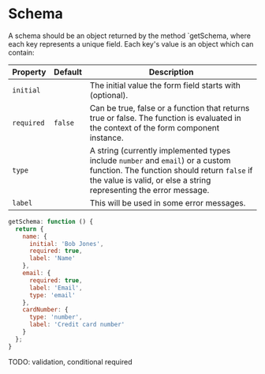 # Schema

A schema should be an object returned by the method `getSchema, where each key represents a unique field. Each key's value is an object which can contain:

Property | Default | Description
---------|---------|-------------
`initial`| | The initial value the form field starts with (optional).
`required`| `false` | Can be true, false or a function that returns true or false. The function is evaluated in the context of the form component instance.
`type`| | A string (currently implemented types include `number` and `email`) or a custom function. The function should return `false` if the value is valid, or else a string representing the error message.
`label`| | This will be used in some error messages.

```js
getSchema: function () {
  return {
    name: {
      initial: 'Bob Jones',
      required: true,
      label: 'Name'
    },
    email: {
      required: true,
      label: 'Email',
      type: 'email'
    },
    cardNumber: {
      type: 'number',
      label: 'Credit card number'
    }
  };
}
```

TODO: validation, conditional required
